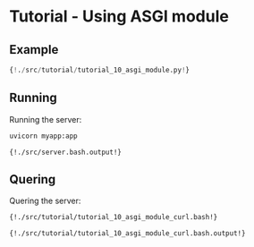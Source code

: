 # Tutorial - Using ASGI module

## Example

```python
{!./src/tutorial/tutorial_10_asgi_module.py!}
```

## Running

Running the server:

```bash
uvicorn myapp:app
```

```
{!./src/server.bash.output!}
```

## Quering

Quering the server:

```bash
{!./src/tutorial/tutorial_10_asgi_module_curl.bash!}
```

```
{!./src/tutorial/tutorial_10_asgi_module_curl.bash.output!}
```

